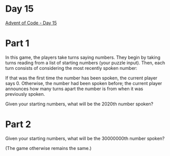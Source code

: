 # Day 15
[Advent of Code - Day 15](https://adventofcode.com/2020/day/15)

# Part 1
In this game, the players take turns saying numbers. They begin by taking turns reading from a list of starting numbers (your puzzle input). Then, each turn consists of considering the most recently spoken number:

If that was the first time the number has been spoken, the current player says 0.
Otherwise, the number had been spoken before; the current player announces how many turns apart the number is from when it was previously spoken.

Given your starting numbers, what will be the 2020th number spoken?

# Part 2
Given your starting numbers, what will be the 30000000th number spoken?

(The game otherwise remains the same.)
